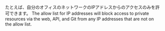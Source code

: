 たとえば、自分のオフィスのネットワークのIPアドレスからのアクセスのみを許可できます。 The allow list for IP addresses will block access to private resources via the web, API, and Git from any IP addresses that are not on the allow list.
